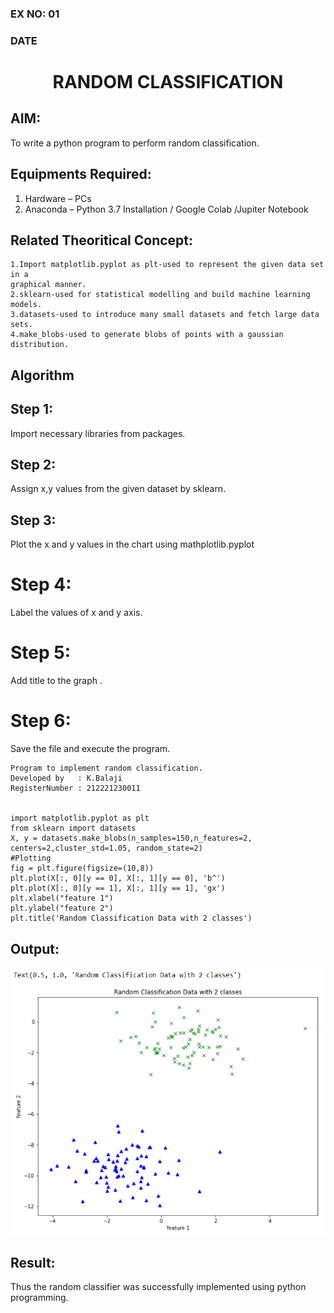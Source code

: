 ### EX NO: 01
### DATE
# <p align="center"> RANDOM CLASSIFICATION </p>

## AIM:
To write a python program to perform random classification.

## Equipments Required:
1. Hardware – PCs
2. Anaconda – Python 3.7 Installation / Google Colab /Jupiter Notebook

## Related Theoritical Concept:
~~~
1.Import matplotlib.pyplot as plt-used to represent the given data set in a 
graphical manner. 
2.sklearn-used for statistical modelling and build machine learning models. 
3.datasets-used to introduce many small datasets and fetch large data sets. 
4.make_blobs-used to generate blobs of points with a gaussian distribution.
~~~ 
## Algorithm

##  Step 1:
Import necessary libraries from packages.
## Step 2:
Assign x,y values from the given dataset by sklearn.
## Step 3:
Plot the x and y values in the chart using mathplotlib.pyplot
# Step 4:
Label the values of x and y axis.
# Step 5:
Add title to the graph .
# Step 6:
Save the file and execute the program.

```
Program to implement random classification.
Developed by   : K.Balaji
RegisterNumber : 212221230011


import matplotlib.pyplot as plt
from sklearn import datasets
X, y = datasets.make_blobs(n_samples=150,n_features=2, centers=2,cluster_std=1.05, random_state=2)               
#Plotting
fig = plt.figure(figsize=(10,8))
plt.plot(X[:, 0][y == 0], X[:, 1][y == 0], 'b^')
plt.plot(X[:, 0][y == 1], X[:, 1][y == 1], 'gx')
plt.xlabel("feature 1")
plt.ylabel("feature 2")
plt.title('Random Classification Data with 2 classes')
```

## Output:
![Ex no 1.Random Classifier plot](123.png)


## Result:
Thus the random classifier was successfully implemented using python programming.
